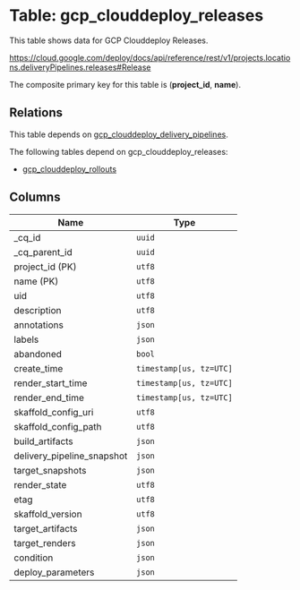 # Table: gcp_clouddeploy_releases

This table shows data for GCP Clouddeploy Releases.

https://cloud.google.com/deploy/docs/api/reference/rest/v1/projects.locations.deliveryPipelines.releases#Release

The composite primary key for this table is (**project_id**, **name**).

## Relations

This table depends on [gcp_clouddeploy_delivery_pipelines](gcp_clouddeploy_delivery_pipelines).

The following tables depend on gcp_clouddeploy_releases:
  - [gcp_clouddeploy_rollouts](gcp_clouddeploy_rollouts)

## Columns

| Name          | Type          |
| ------------- | ------------- |
|_cq_id|`uuid`|
|_cq_parent_id|`uuid`|
|project_id (PK)|`utf8`|
|name (PK)|`utf8`|
|uid|`utf8`|
|description|`utf8`|
|annotations|`json`|
|labels|`json`|
|abandoned|`bool`|
|create_time|`timestamp[us, tz=UTC]`|
|render_start_time|`timestamp[us, tz=UTC]`|
|render_end_time|`timestamp[us, tz=UTC]`|
|skaffold_config_uri|`utf8`|
|skaffold_config_path|`utf8`|
|build_artifacts|`json`|
|delivery_pipeline_snapshot|`json`|
|target_snapshots|`json`|
|render_state|`utf8`|
|etag|`utf8`|
|skaffold_version|`utf8`|
|target_artifacts|`json`|
|target_renders|`json`|
|condition|`json`|
|deploy_parameters|`json`|